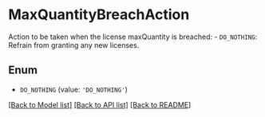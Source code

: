 # MaxQuantityBreachAction

Action to be taken when the license maxQuantity is breached:  - `DO_NOTHING`: Refrain from granting any new licenses. 

## Enum

* `DO_NOTHING` (value: `'DO_NOTHING'`)

[[Back to Model list]](../README.md#documentation-for-models) [[Back to API list]](../README.md#documentation-for-api-endpoints) [[Back to README]](../README.md)



